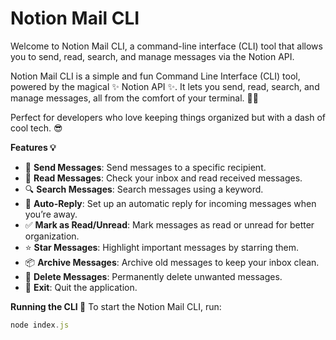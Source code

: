 # Notion Mail CLI

Welcome to Notion Mail CLI, a command-line interface (CLI) tool that allows you to send, read, search, and manage messages via the Notion API. 

Notion Mail CLI is a simple and fun Command Line Interface (CLI) tool, powered by the magical ✨ Notion API ✨. It lets you send, read, search, and manage messages, all from the comfort of your terminal. 📨💌

Perfect for developers who love keeping things organized but with a dash of cool tech. 😎

**Features 💡**

- 📝 **Send Messages**: Send messages to a specific recipient.
- 📖 **Read Messages**: Check your inbox and read received messages.
- 🔍 **Search Messages**: Search messages using a keyword.
- 🤖 **Auto-Reply**: Set up an automatic reply for incoming messages when you’re away.
- ✅ **Mark as Read/Unread**: Mark messages as read or unread for better organization.
- ⭐️ **Star Messages**: Highlight important messages by starring them.
- 📦 **Archive Messages**: Archive old messages to keep your inbox clean.
- 🚮 **Delete Messages**: Permanently delete unwanted messages.
- 👋 **Exit**: Quit the application.

**Running the CLI 🚀**
To start the Notion Mail CLI, run:
```javascript
node index.js 
```



